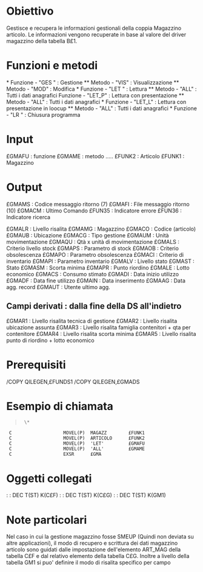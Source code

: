 # Obiettivo
Gestisce e recupera le informazioni gestionali della coppia Magazzino articolo.
Le informazioni vengono recuperate in base al valore del driver magazzino della tabella B£1.

# Funzioni e metodi
 \* Funzione - "GES  "   :  Gestione
 \*\* Metodo   - "VIS"    :  Visualizzazione
 \*\* Metodo   - "MOD"    :  Modifica
 \* Funzione - "LET  "   :  Lettura
 \*\* Metodo   - "ALL"    :  Tutti i dati anagrafici
Funzione - "LET_P"   :  Lettura con presentazione
 \*\* Metodo   - "ALL"    :  Tutti i dati anagrafici
 \* Funzione - "LET_L"   :  Lettura con presentazione in loocup
 \*\* Metodo   - "ALL"    :  Tutti i dati anagrafici
 \* Funzione - "LR   "   :  Chiusura programma

# Input
£GMAFU :  funzione
£GMAME :  metodo
.....
£FUNK2 :  Articolo
£FUNK1 :  Magazzino

# Output
£GMAMS :  Codice messaggio ritorno (7)
£GMAFI :  File   messaggio ritorno (10)
£GMACM :  Ultimo Comando
£FUN35 :  Indicatore errore
£FUN36 :  Indicatore ricerca

£GMALR :  Livello risalita
£GMAMG :  Magazzino
£GMACO :  Codice (articolo)
£GMAUB :  Ubicazione
£GMACG :  Tipo gestione
£GMAUM :  Unità movimentazione
£GMAQU :  Qtà x unità di movimentazione
£GMALS :  Criterio livello stock
£GMAPS :  Parametro di stock
£GMAOB :  Criterio obsolescenza
£GMAPO :  Parametro obsolescenza
£GMACI :  Criterio di inventario
£GMAPI :  Parametro inventario
£GMALV :  Livello stato
£GMAST :  Stato
£GMASM :  Scorta minima
£GMAPR :  Punto riordino
£GMALE :  Lotto economico
£GMACS :  Consumo stimato
£GMADI :  Data inizio utilizzo
£GMADF :  Data fine utilizzo
£GMAIN :  Data inserimento
£GMAAG :  Data agg. record
£GMAUT :  Utente ultimo agg.

Campi derivati :  dalla fine della DS all'indietro
------------------------------------------------
£GMAR1 :  Livello risalita tecnica di gestione
£GMAR2 :  Livello risalita ubicazione assunta
£GMAR3 :  Livello risalita famiglia contenitori + qta per contenitore
£GMAR4 :  Livello risalita scorta minima
£GMAR5 :  Livello risalita punto di riordino + lotto economico

# Prerequisiti
/COPY QILEGEN,£FUNDS1
/COPY QILEGEN,£GMADS

# Esempio di chiamata
>      \*
     C                   MOVEL(P)  MAGAZZ        £FUNK1
     C                   MOVEL(P)  ARTICOLO      £FUNK2
     C                   MOVEL(P)  'LET'         £GMAFU
     C                   MOVEL(P)  'ALL'         £GMAME
     C                   EXSR      £GMA


# Oggetti collegati
 :  : DEC T(ST) K(C£F)
 :  : DEC T(ST) K(C£G)
 :  : DEC T(ST) K(GM1)

# Note particolari
Nel caso in cui la gestione magazzino fosse SMEUP (Quindi non deviata su altre applicazioni), il modo di recupero e scrittura dei dati magazzino articolo sono guidati dalle impostazione dell'elemento ART_MAG della tabella C£F e dal relativo elemento della tabella C£G. Inoltre a livello della tabella GM1 si puo' definire il modo di risalita specifico per campo
